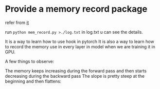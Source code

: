 # Provide a memory record package

refer from [it](https://www.sicara.fr/blog-technique/2019-28-10-deep-learning-memory-usage-and-pytorch-optimization-tricks)

run `python mem_record.py >./log.txt` 
in log.txt u can see the details.

It is a way to learn how to use hook in pytorch
It is also a way to learn how to record the memory use in every layer in model when we are training it in GPU.


A few things to observe:

The memory keeps increasing during the forward pass and then starts decreasing during the backward pass
The slope is pretty steep at the beginning and then flattens: